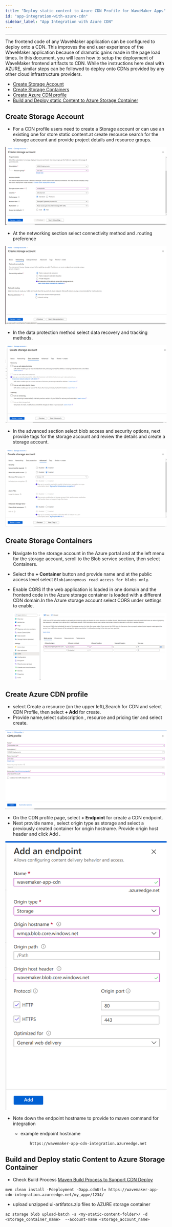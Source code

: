 ```yaml
---
title: "Deploy static content to Azure CDN Profile for WaveMaker Apps"
id: "app-integration-with-azure-cdn"
sidebar_label: "App Integration with Azure CDN"
---
```

---

The frontend code of any WaveMaker application can be configured to deploy onto a CDN. This improves the end user experience of the WaveMaker application because of dramatic gains made in the page load times. In this document, you will learn how to setup the deployment of WaveMaker frontend artifacts to CDN. While the instructions here deal with AZURE, similar steps can be followed to deploy onto CDNs provided by any other cloud infrastructure providers.

- [Create Storage Account](#create-storage-account)
- [Create Storage Containers](#create-storage-containers)
- [Create Azure CDN profile](#create-azure-cdn-profile)
- [Build and Deploy static Content to Azure Storage Container](#build-and-deploy-static-content-to-azure-storage-container)

## Create Storage Account

- For a CDN profile users need to create a Storage account or can use an existing one for store static content.at create resource search for the storage account and provide project details and resource groups.

[![storage account basic](/learn/assets/wme-setup/storageaccount-basic.png)](/learn/assets/wme-setup/storageaccount-basic.png)

- At the networking section select connectivity method and .routing preference

[![storage account networking](/learn/assets/wme-setup/storage-account-networking.png)](/learn/assets/wme-setup/storage-account-networking.png)

- In the data protection method select data recovery and tracking methods.

[![storage account data protection](/learn/assets/wme-setup/storage-account-dataprotection.png)](/learn/assets/wme-setup/storage-account-dataprotection.png)

- In the advanced section select blob access and security options, next provide tags for the storage account and review the details and create a storage account.

[![storage account adavance details](/learn/assets/wme-setup/storage-account-advance.png)](/learn/assets/wme-setup/storage-account-advance.png)

## Create Storage Containers

- Navigate to the storage account in the Azure portal and at the left menu for the storage account, scroll to the Blob service section, then select Containers.
- Select the **+ Container** button and provide name and at the public access level select `Blob(anonymous read access for blobs only`.

- Enable CORS If the web application is loaded in one domain and the frontend code in the Azure storage container is loaded with a different CDN domain.In the Azure storage account select CORS under settings to enable.
  
  [![Blob CORS](/learn/assets/wme-setup/azure-blob-cors.png)](/learn/assets/wme-setup/azure-blob-cors.png)

## Create Azure CDN profile

- select Create a resource (on the upper left),Search for CDN and select CDN Profile, then select **+ Add** for create.
- Provide name,select subscription , resource and pricing tier and select create.

[![CDN profile creation](/learn/assets/wme-setup/cdn-profile-creation.png)](/learn/assets/wme-setup/cdn-profile-creation.png)

- On the CDN profile page, select **+ Endpoint** for create a CDN endpoint.
- Next provide name , select origin type as storage and select a previously created container for origin hostname. Provide origin host header and click Add .

[![CDN endpoint](/learn/assets/wme-setup/cdn-endpoint-creation.png)](/learn/assets/wme-setup/cdn-endpoint-creation.png)

- Note down the endpoint hostname to provide to maven command for integration
  - example endpoint hostname

    ```bash
        https://wavemaker-app-cdn-integration.azureedge.net
    ```

## Build and Deploy static Content to Azure Storage Container

- Check Build Process [Maven Build Process to Support CDN Deploy](/learn/app-development/deployment/building-with-maven#build-war-file-and-static-content-to-deploy-them-separately)

```shell
mvn clean install -Pdeployment -Dapp.cdnUrl= https://wavemaker-app-cdn-integration.azureedge.net/my_app>/1234/
```

- upload unzipped ui-artifatcs.zip files to AZURE storage container

```shell
az storage blob upload-batch -s <my-static-content-folder>/ -d <storage_container_name>  --account-name <storage_account_name>
```
